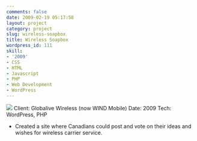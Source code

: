 ```yaml
---
comments: false
date: 2009-02-19 05:17:58
layout: project
category: project
slug: wireless-soapbox
title: Wireless Soapbox
wordpress_id: 111
skill:
- '2009'
- CSS
- HTML
- Javascript
- PHP
- Web Development
- WordPress
---
```


[![](http://ruten.ca/wp-content/uploads/2012/03/soapbox-full2.jpg)](http://ruten.ca/wp-content/uploads/2012/03/soapbox-full2.jpg)
Client: Globalive Wireless (now WIND Mobile)
Date: 2009
Tech: WordPress, PHP



	
  * Created a site where Canadians could post and vote on their ideas and wishes for wireless carrier service.


